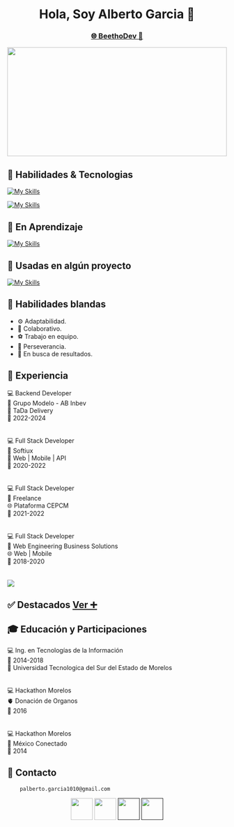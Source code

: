 <div align="center">
  <h1>Hola, Soy Alberto Garcia 👋</h1>
  <h3><a href=""> 🌐 BeethoDev 📲</a></h3>
</div>
<img src="https://github.com/AlbertoGarcia1010/AlbertoGarcia1010/assets/105021724/164d4a84-c380-4d80-b2fe-1af60d62f4fb" height="250px" width="100%">


## 🎯 Habilidades & Tecnologias

[![My Skills](https://skillicons.dev/icons?i=php,nodejs,js,mysql,git&theme=dark)](https://skillicons.dev)

[![My Skills](https://skillicons.dev/icons?i=eclipse,androidstudio,vscode,github,gitlab&theme=dark)](https://skillicons.dev)


##   🚧 En Aprendizaje 
[![My Skills](https://skillicons.dev/icons?i=js,jest,kotlin,laravel,next,react,py,ts&theme=dark)](https://skillicons.dev)

##   🚧 Usadas en algún proyecto 
[![My Skills](https://skillicons.dev/icons?i=aws,azure,apollo,bootstrap,dynamodb,eclipse,firebase,graphql&theme=dark)](https://skillicons.dev)

##  🙏 Habilidades blandas
- ⚙️ Adaptabilidad.
- 🙋 Colaborativo.
- ⚽ Trabajo en equipo. 
- 🌱 Perseverancia.
- 🎯 En busca de resultados.

##   💼 Experiencia
<div>
  <span> 💻 Backend Developer</span>
  <br />
  <label> 🏢 Grupo Modelo - AB Inbev</label>
  <br />
  <label> 🍺 TaDa Delivery</label>
  <br />
  <span> 📅 2022-2024</span>
</div>
<br /> <br />
<div>
  <span> 💻 Full Stack Developer</span>
  <br />
  <label> 🏢 Softiux</label>
  <br />
  <label>  🚀 Web | Mobile | API  </label>
  <br />
  <span> 📅 2020-2022</span>
</div>
<br /> <br />
<div>
  <span> 💻 Full Stack Developer</span>
  <br />
  <label> 🏢 Freelance</label>
  <br />
  <label> 🌐 Plataforma CEPCM </label>
  <br />
  <span> 📅 2021-2022</span>
</div>
<br /> <br /> 
<div>
  <span> 💻 Full Stack Developer</span>
  <br />
  <label> 🏢 Web Engineering Business Solutions</label>
  <br />
  <label> 🌐 Web | Mobile </label>
  <br />
  <span> 📅 2018-2020</span>
</div>
<br /> <br /> 
<a href="https://github.com/AlbertoGarcia1010/github-readme-stats"><img align="center" src="https://github-readme-stats.vercel.app/api/top-langs/?username=AlbertoGarcia1010&layout=compact&theme=buefy&hide_border=true" /></a>

## ✅ Destacados <a href="">  Ver ➕ </a>

##  🎓 Educación y Participaciones

<div>
  <label> 💻 Ing. en Tecnologías de la Información</label>
  <br />
  <span> 📅 2014-2018</span>
  <br />
  <span> 🏫 Universidad Tecnologica del Sur del Estado de Morelos</span
</div>
 <br /> <br /> <br />
<div>
  <label> 💻 Hackathon Morelos</label>
  <br />
  <span> 🫀 Donación de Organos</span>
  <br />
  <span> 📅 2016</span
</div>
 <br /> <br /> <br />
<div>
  <label> 💻 Hackathon Morelos</label>
  <br />
  <span> 📡 México Conectado</span>
  <br />
  <span> 📅 2014</span
</div>

##  📧 Contacto

  ```
      palberto.garcia1010@gmail.com
  ```
<div align="center">
  <a href="www.linkedin.com/in/alberto-garcia-101015" target="_blank"><img src="https://skillicons.dev/icons?i=linkedin&theme=dark" height="50px"></a>
  <a href="mailto:palberto.garcia1010@gmail.com" target="_blank"><img src="https://skillicons.dev/icons?i=gmail&theme=dark" height="50px"></a>
  <a href="" target="_blank"><img src="https://skillicons.dev/icons?i=github&theme=dark" height="50px"></a>
  <a href="" target="_blank"><img src="https://github.com/AlbertoGarcia1010/AlbertoGarcia1010/assets/105021724/c5e1acc5-1ede-4833-b633-9d3cd705bddf" height="50px"></a>
</div>

